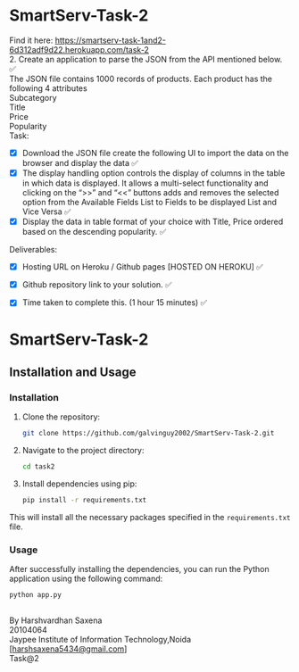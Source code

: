# SmartServ-Task-2
Find it here: https://smartserv-task-1and2-6d312adf9d22.herokuapp.com/task-2 <br>
2.  Create an application to parse the JSON from the API mentioned below.  :white_check_mark:  <br>
The JSON file contains 1000 records of products. Each product has the following 4 attributes <br> 
Subcategory <br>
Title <br>
Price <br>
Popularity <br>
Task: <br>
- [x] Download the JSON file create the following UI to import the data on the browser and display the data  :white_check_mark:  <br> 
- [x] The display handling option controls the display of columns in the table in which data is displayed. It allows a multi-select functionality and clicking on the “>>” and “<<” buttons adds and removes the selected option from the Available Fields List to Fields to be displayed List and Vice Versa  :white_check_mark:  <br>
- [x] Display the data in table format of your choice with Title, Price ordered based on the descending popularity.   :white_check_mark:  <br>

Deliverables: <br>
- [x] Hosting URL on Heroku / Github pages [HOSTED ON HEROKU] :white_check_mark:  <br>
- [x] Github repository link to your solution.  :white_check_mark:  <br>
- [x] Time taken to complete this. (1 hour 15 minutes) :white_check_mark: <br>


# SmartServ-Task-2

## Installation and Usage

### Installation

1. Clone the repository:

    ```bash
    git clone https://github.com/galvinguy2002/SmartServ-Task-2.git
    ```

2. Navigate to the project directory:

    ```bash
    cd task2
    ```
3. Install dependencies using pip:

    ```bash
    pip install -r requirements.txt
    ```

This will install all the necessary packages specified in the `requirements.txt` file.

### Usage

After successfully installing the dependencies, you can run the Python application using the following command:

```bash
python app.py
```
##
By Harshvardhan Saxena <br>
20104064 <br>
Jaypee Institute of Information Technology,Noida <br>
[harshsaxena5434@gmail.com] <br>
Task@2 <br>


